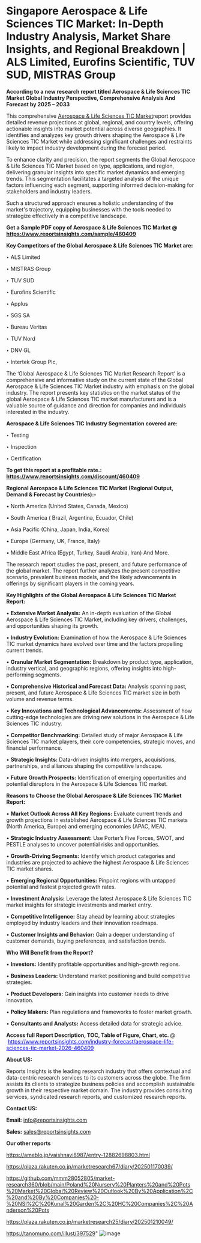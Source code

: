 # Singapore Aerospace & Life Sciences TIC Market: In-Depth Industry Analysis, Market Share Insights, and Regional Breakdown | ALS Limited, Eurofins Scientific, TUV SUD, MISTRAS Group

<strong>According to a new research report titled Aerospace & Life Sciences TIC Market Global Industry Perspective, Comprehensive Analysis And Forecast by 2025 – 2033</strong>

This comprehensive <a href=https://www.reportsinsights.com/sample/460409>Aerospace & Life Sciences TIC Market</a>report provides detailed revenue projections at global, regional, and country levels, offering actionable insights into market potential across diverse geographies. It identifies and analyzes key growth drivers shaping the Aerospace & Life Sciences TIC Market while addressing significant challenges and restraints likely to impact industry development during the forecast period.

To enhance clarity and precision, the report segments the Global Aerospace & Life Sciences TIC Market based on type, applications, and region, delivering granular insights into specific market dynamics and emerging trends. This segmentation facilitates a targeted analysis of the unique factors influencing each segment, supporting informed decision-making for stakeholders and industry leaders.

Such a structured approach ensures a holistic understanding of the market's trajectory, equipping businesses with the tools needed to strategize effectively in a competitive landscape.

<strong>Get a Sample PDF copy of Aerospace & Life Sciences TIC Market </strong><strong>@<a href=https://www.reportsinsights.com/sample/460409 style=color:#0000ff;> https://www.reportsinsights.com/sample/460409</a></strong></font>

<strong>Key Competitors of the Global Aerospace & Life Sciences TIC Market are:</strong>

‣ ALS Limited

‣ MISTRAS Group

‣ TUV SUD

‣ Eurofins Scientific

‣ Applus

‣ SGS SA

‣ Bureau Veritas

‣ TUV Nord

‣ DNV GL

‣ Intertek Group Plc,

The ‘Global Aerospace & Life Sciences TIC Market Research Report’ is a comprehensive and informative study on the current state of the Global Aerospace & Life Sciences TIC Market industry with emphasis on the global industry. The report presents key statistics on the market status of the global Aerospace & Life Sciences TIC market manufacturers and is a valuable source of guidance and direction for companies and individuals interested in the industry.

<strong>Aerospace & Life Sciences TIC Industry Segmentation covered are:</strong>

‣ Testing

‣ Inspection

‣ Certification

<strong>To get this report at a profitable rate.: <a href=https://www.reportsinsights.com/discount/460409 style=color:#0000ff;>https://www.reportsinsights.com/discount/460409</a></strong></font>

<strong>Regional Aerospace & Life Sciences TIC Market (Regional Output, Demand &amp; Forecast by Countries):-</strong>

• North America (United States, Canada, Mexico)

• South America ( Brazil, Argentina, Ecuador, Chile)

• Asia Pacific (China, Japan, India, Korea)

• Europe (Germany, UK, France, Italy)

• Middle East Africa (Egypt, Turkey, Saudi Arabia, Iran) And More.

The research report studies the past, present, and future performance of the global market. The report further analyzes the present competitive scenario, prevalent business models, and the likely advancements in offerings by significant players in the coming years.

<strong>Key Highlights of the Global Aerospace & Life Sciences TIC Market Report:</strong>

• <strong>Extensive Market Analysis:</strong> An in-depth evaluation of the Global Aerospace & Life Sciences TIC Market, including key drivers, challenges, and opportunities shaping its growth.

• <strong>Industry Evolution:</strong> Examination of how the Aerospace & Life Sciences TIC market dynamics have evolved over time and the factors propelling current trends.

• <strong>Granular Market Segmentation:</strong> Breakdown by product type, application, industry vertical, and geographic regions, offering insights into high-performing segments.

• <strong>Comprehensive Historical and Forecast Data:</strong> Analysis spanning past, present, and future Aerospace & Life Sciences TIC market size in both volume and revenue terms.

• <strong>Key Innovations and Technological Advancements:</strong> Assessment of how cutting-edge technologies are driving new solutions in the Aerospace & Life Sciences TIC industry.

• <strong>Competitor Benchmarking:</strong> Detailed study of major Aerospace & Life Sciences TIC market players, their core competencies, strategic moves, and financial performance.

• <strong>Strategic Insights:</strong> Data-driven insights into mergers, acquisitions, partnerships, and alliances shaping the competitive landscape.

• <strong>Future Growth Prospects:</strong> Identification of emerging opportunities and potential disruptors in the Aerospace & Life Sciences TIC market.

<strong>Reasons to Choose the Global Aerospace & Life Sciences TIC Market Report:</strong>

• <strong>Market Outlook Across All Key Regions:</strong> Evaluate current trends and growth projections in established Aerospace & Life Sciences TIC markets (North America, Europe) and emerging economies (APAC, MEA).

• <strong>Strategic Industry Assessment:</strong> Use Porter’s Five Forces, SWOT, and PESTLE analyses to uncover potential risks and opportunities.

• <strong>Growth-Driving Segments:</strong> Identify which product categories and industries are projected to achieve the highest Aerospace & Life Sciences TIC market shares.

• <strong>Emerging Regional Opportunities:</strong> Pinpoint regions with untapped potential and fastest projected growth rates.

• <strong>Investment Analysis:</strong> Leverage the latest Aerospace & Life Sciences TIC market insights for strategic investments and market entry.

• <strong>Competitive Intelligence:</strong> Stay ahead by learning about strategies employed by industry leaders and their innovation roadmaps.

• <strong>Customer Insights and Behavior:</strong> Gain a deeper understanding of customer demands, buying preferences, and satisfaction trends.

<strong>Who Will Benefit from the Report?</strong>

• <strong>Investors:</strong> Identify profitable opportunities and high-growth regions.

• <strong>Business Leaders:</strong> Understand market positioning and build competitive strategies.

• <strong>Product Developers:</strong> Gain insights into customer needs to drive innovation.

• <strong>Policy Makers:</strong> Plan regulations and frameworks to foster market growth.

• <strong>Consultants and Analysts:</strong> Access detailed data for strategic advice.
</ul>
<strong>Access full Report Description, TOC, Table of Figure, Chart, etc. </strong>@  <a href=https://www.reportsinsights.com/industry-forecast/aerospace-life-sciences-tic-market-2026-460409 style=color:#0000ff;>https://www.reportsinsights.com/industry-forecast/aerospace-life-sciences-tic-market-2026-460409</a></font>

<strong><strong>About US</strong>:</strong>

Reports Insights is the leading research industry that offers contextual and data-centric research services to its customers across the globe. The firm assists its clients to strategize business policies and accomplish sustainable growth in their respective market domain. The industry provides consulting services, syndicated research reports, and customized research reports.

<strong>Contact US:</strong>

<p class=""""><b>Email:</b> <a href=mailto:info@reportsinsights.com>info@reportsinsights.com</a></p>
<p class=""""><b>Sales:</b> <a href=mailto:sales@reportsinsights.com>sales@reportsinsights.com</a></p>

<strong>Our other reports</strong>

<a href=https://ameblo.jp/vaishnavi8987/entry-12882698803.html>https://ameblo.jp/vaishnavi8987/entry-12882698803.html</a>

<a href=https://plaza.rakuten.co.jp/marketresearch67/diary/202501170039/>https://plaza.rakuten.co.jp/marketresearch67/diary/202501170039/</a>

<a href=https://github.com/mmm28052805/market-research360/blob/main/Poland%20Nursery%20Planters%20and%20Pots%20Market%20Global%20Review%20Outlook%20By%20Application%2C%20and%20By%20Companies%20-%20NSI%2C%20Kunal%20Garden%2C%20HC%20Companies%2C%20Anderson%20Pots>https://github.com/mmm28052805/market-research360/blob/main/Poland%20Nursery%20Planters%20and%20Pots%20Market%20Global%20Review%20Outlook%20By%20Application%2C%20and%20By%20Companies%20-%20NSI%2C%20Kunal%20Garden%2C%20HC%20Companies%2C%20Anderson%20Pots</a>

<a href=https://plaza.rakuten.co.jp/marketresearch25/diary/202501210049/>https://plaza.rakuten.co.jp/marketresearch25/diary/202501210049/</a>

<a href=https://tanomuno.com/illust/397529>https://tanomuno.com/illust/397529</a>"
![image](https://github.com/user-attachments/assets/081904e9-0273-460e-a21b-0a045a73527b)
